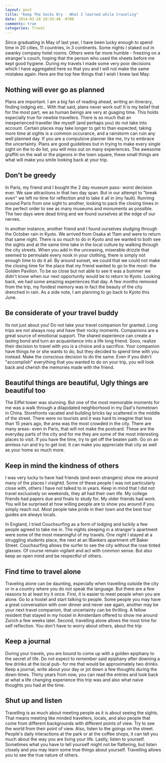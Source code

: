 ```yaml
---
layout: post
title: "Keep The Socks Dry - What I learned while traveling"
date: 2014-03-28 19:55:48 -0700
comments: true
categories: Travel
---
```


Since graduating in May of last year, I have been lucky enough to spend time in 20 cities, 11 countries, in 3 continents. Some nights I staked out in swanky company hotel rooms. Others were far more humble - freezing on a stranger's couch, hoping that the person who used the sheets before me kept good hygiene. During my travels I made some very poor decisions which I have aggregated here so that you and I will not make the same mistakes again. Here are the top few things that I wish I knew last May<!--more-->:

## Nothing will ever go as planned

Plans are important. I am a big fan of reading ahead, writing an itinerary, finding lodging etc.. With that said, plans never work out! It is my belief that for the most part, we as human beings are very at guaging time. This holds especially true for newbie travellers. There is so much that an inexperienced traveller like myself (and perhaps you) do not take into account. Certain places may take longer to get to than expected, taking more time at sights is a common occurance, and a rainstorm can ruin any well planned day. If you are a compulsive planner like me, try to embrace the uncertainty. Plans are good guidelines but in trying to make every single sight on the to do list, you will miss out on many experiences. The awesome graffiti on the wall or the pigeons in the town square, these small things are what will make you smile looking back at your trip.

## Don't be greedy

In Paris, my friend and I bought the 2 day museum pass- worst decision ever. We saw attractions in that two day span. But in our attempt to "break even" we left no time for reflection and to take it all in (my fault). Running around Paris from one sight to another, looking to pack the closing times in the perfect order to see as many museums and monuments as possible. The two days were dead tiring and we found ourselves at the edge of our nerves. 

In another instance, another friend and I found ourselves sludging through the October rain in Kyoto. We arrived from Osaka at 11am and were to return that same night. There is so much to do in Kyoto and we wanted to both see the sights and at the same time take in the local culture by walking through the city streets. When you add in the unceasing, miserable drizzle that seemed to permulate every nook in your clothing, there is simply not enough time to do it all. By around sunset, we could that we could not make the closing time for the place that my friend wanted to go to the most- the Golden Pavilion. To be so close but not able to see it was a bummer we didn't know when our next opportunity would be to return to Kyoto. Looking back, we had some amazing experiences that day. A few months removed from the trip, my fondest memory was in fact the beauty of the city drenched in rain. As a side note, I am planning to go back to Kyoto this June. 

## Be considerate of your travel buddy

Its not just about you! Do not take your travel companion for granted. Long trips are not always rosy and have their rocky moments. Companions are a great source of emotional support. The shared experience can create a lasting bond and turn an acquaintance into a life long friend. Sooo, realize their decision to travel with you is a choice and a sacrifice. Your companion have things he or she wants to do, but they decided to spend time with you instead. Make the conscious decision to do the same. Even if you didn’t "accomplish" everything that you wanted to do on your trip, you will look back and cherish the memories made with the friend. 

## Beautiful things are beautiful, Ugly things are beautiful too

The Eiffel tower was stunning. But one of the most memorable moments for me was a walk through a dilapidated neighborhood in my Dad's hometown in China. Storefronts vacated and building bricks lay scattered in the middle of the street. There were no tourists and it was hard to imagine that less than 15 years ago, the area was the most crowded in the city. There are many areas- even in Paris, that will not make the postcard. These are the everyday parts of the city and for me they are some of the most interesting places to visit. If you have the time, try to get off the beaten path. Go on an aimless run and try to get lost. It can make you appreciate that city as well as your home so much more.   

## Keep in mind the kindness of others

I was very lucky to have had friends (and even strangers) show me around many of the places I visightd. Some of these people I was not particularly close with, others I have not talked to in years. Keep in mind that I did not travel exclusively on weekends, they all had their own life. My college friends had papers due and finals to study for. My older friends had work. You will be surprised at how willing people are to show you around if you simply reach out. Most people take pride in their town and the best tour guides are always locals. 

In England, I tried Couchsurfing as a form of lodging and luckily a few people agreed to take me in. The nights sleeping in a stranger's apartment were some of the most meaningful of my travels. One night I stayed at a struggling students place, the next at an IBankers apartment off Baker Street. Couchsurfing allows the surfer to see the city without the rose tinted glasses. Of course remain vigilant and act with common sense. But also keep an open mind and be respectful of others. 

## Find time to travel alone

Traveling alone can be daunting, especially when travelling outside the city or in a country where you do not speak the language. But there are a few reasons to at least try it once. First, it is easier to meet people when you are alone. Go to a hostel and start talking to people. Some people you may have a great conversation with over dinner and never see again, another may be your next travel companion, that uncertainty can be thrilling. A fellow resident that stayed in my hostel in Amsterdam offered to show me around Zurich a few weeks later. Second, travelling alone allows the most time for self reflection. You don't have to worry about others, about the trip 

## Keep a journal

During your travels, you are bound to come up with a golden epiphany to the secret of life. Do not expect to remember said epiphany after downing a few drinks at the local pub- for me that would be approximately two drinks. Keep a journal, write about your day or jot down a few thoughts during the down times. Thirty years from now, you can read the entries and look back at what a life changing experience this trip was and also what naive thoughts you had at the time.    

## Shut up and listen 

 Travelling is as much about meeting people as it is about seeing the sights. That means meeting like minded travellers, locals, and also people that come from different backgrounds with different points of view. Try to see the world from their point of view. Also, listen to the goings on the street. People's daily interactions at the park or at the coffee shops, it can tell you much about the way you are living your life. Lastly, listen to yourself. Sometimes what you have to tell yourself might not be flattering, but listen closely and you may learn some true things about yourself. Travelling allows you to see the true nature of others. 

